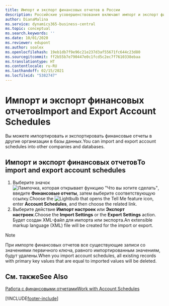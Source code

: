 ```yaml
---
title: Импорт и экспорт финансовых отчетов в России
description: Российские усовершенствования включают импорт и экспорт финансовых отчетов.
author: DianaMalina
ms.service: dynamics365-business-central
ms.topic: conceptual
ms.search.keywords: ''
ms.date: 10/01/2020
ms.reviewer: edupont
ms.author: soalex
ms.openlocfilehash: 19eb1db7f9e96c21e237d3af55671fc644c23d80
ms.sourcegitcommit: ff2b55b7e790447e0c1fcd5c2ec7f7610338ebaa
ms.translationtype: HT
ms.contentlocale: ru-RU
ms.lasthandoff: 02/15/2021
ms.locfileid: "5382747"
---
```

# <a name="import-and-export-account-schedules"></a><span data-ttu-id="70c0c-103">Импорт и экспорт финансовых отчетов</span><span class="sxs-lookup"><span data-stu-id="70c0c-103">Import and Export Account Schedules</span></span>

<span data-ttu-id="70c0c-104">Вы можете импортировать и экспортировать финансовые отчеты в другие организации в базы данных.</span><span class="sxs-lookup"><span data-stu-id="70c0c-104">You can import and export account schedules into other companies and databases.</span></span>

## <a name="to-import-and-export-account-schedules"></a><span data-ttu-id="70c0c-105">Импорт и экспорт финансовых отчетов</span><span class="sxs-lookup"><span data-stu-id="70c0c-105">To import and export account schedules</span></span>

1. <span data-ttu-id="70c0c-106">Выберите значок ![Лампочка, которая открывает функцию "Что вы хотите сделать"](../../media/ui-search/search_small.png "Что вы хотите сделать"), введите **Финансовые отчеты**, затем выберите соответствующую ссылку.</span><span class="sxs-lookup"><span data-stu-id="70c0c-106">Choose the ![Lightbulb that opens the Tell Me feature](../../media/ui-search/search_small.png "Tell me what you want to do") icon, enter **Account Schedules**, and then choose the related link.</span></span>
2. <span data-ttu-id="70c0c-107">Выберите действие **Импорт настроек** или **Экспорт настроек**.</span><span class="sxs-lookup"><span data-stu-id="70c0c-107">Choose the **Import Settings** or the **Export Settings** action.</span></span> <span data-ttu-id="70c0c-108">Будет создан XML-файл для импорта или экспорта.</span><span class="sxs-lookup"><span data-stu-id="70c0c-108">An extensible markup language (XML) file will be created for the import or export.</span></span>

> [!NOTE]
> <span data-ttu-id="70c0c-109">При импорте финансовых отчетов все существующие записи со значениями первичного ключа, равного импортированным значениям, будут удалены.</span><span class="sxs-lookup"><span data-stu-id="70c0c-109">When you import account schedules, all existing records with primary key values that are equal to imported values will be deleted.</span></span>

## <a name="see-also"></a><span data-ttu-id="70c0c-110">См. также</span><span class="sxs-lookup"><span data-stu-id="70c0c-110">See Also</span></span>

[<span data-ttu-id="70c0c-111">Работа с финансовыми отчетами</span><span class="sxs-lookup"><span data-stu-id="70c0c-111">Work with Account Schedules</span></span>](How-to-Work-with-Account-Schedules.md)  


[!INCLUDE[footer-include](../../includes/footer-banner.md)]